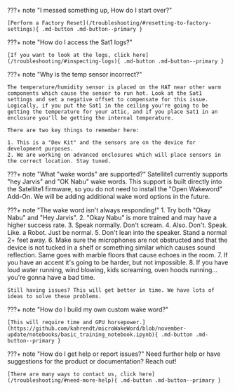 <a id="faq_anchor_factory_reset"></a>
???+ note "I messed something up, How do I start over?"

    [Perform a Factory Reset](/troubleshooting/#resetting-to-factory-settings){ .md-button .md-button--primary }

<a id="faq_anchor_inspect_logs"></a>
???+ note "How do I access the Sat1 logs?"

    [If you want to look at the logs, click here](/troubleshooting/#inspecting-logs){ .md-button .md-button--primary }

<a id="faq_anchor_temp_sensor"></a>
???+ note "Why is the temp sensor incorrect?"

    The temperature/humidity sensor is placed on the HAT near other warm components which cause the sensor to run hot. Look at the Sat1 settings and set a negative offset to compensate for this issue. Logically, if you put the Sat1 in the ceiling you're going to be getting the temperature for your attic, and if you place Sat1 in an enclosure you'll be getting the internal temperature.

    There are two key things to remember here:

    1. This is a "Dev Kit" and the sensors are on the device for development purposes.
    2. We are working on advanced enclosures which will place sensors in the correct location. Stay tuned.

<a id="faq_anchor_wake_words"></a>
???+ note "What "wake words" are supported?"
    Satellite1 currently supports "hey Jarvis" and "OK Nabu" wake words. This support is built directly into the Satellite1 firmware, so you do not need to install the "Open Wakeword" Add-On. We will be adding additional wake word options in the future.

<a id="faq_anchor_wake_word_success"></a>
???+ note "The wake word isn't always responding!"
    1. Try both "Okay Nabu" and "Hey Jarvis".
    2. "Okay Nabu" is more trained and may have a higher success rate.
    3. Speak normally. Don't scream.
    4. Also. Don't. Speak. Like. a Robot. Just be normal.
    5. Don't lean into the speaker. Stand a normal 2+ feet away.
    6. Make sure the microphones are not obstructed and that the device is not tucked in a shelf or something similar which causes sound reflection. Same goes with marble floors that cause echoes in the room.
    7. If you have an accent it's going to be harder, but not impossible.
    8. If you have loud water running, wind blowing, kids screaming, oven hoods running... you're gonna have a bad time.

    Still having issues? This will get better in time. We have lots of ideas to solve these problems.

<a id="faq_anchor_custom_wake_word"></a>
???+ note "How do I build my own custom wake word?"

    [This will require time and GPU horsepower.](https://github.com/kahrendt/microWakeWord/blob/november-update/notebooks/basic_training_notebook.ipynb){ .md-button .md-button--primary }

<a id="faq_anchor_report_issue"></a>
???+ note "How do I get help or report issues?"
    Need further help or have suggestions for the product or documentation? Reach out!

    [There are many ways to contact us, click here](/troubleshooting/#need-more-help){ .md-button .md-button--primary }